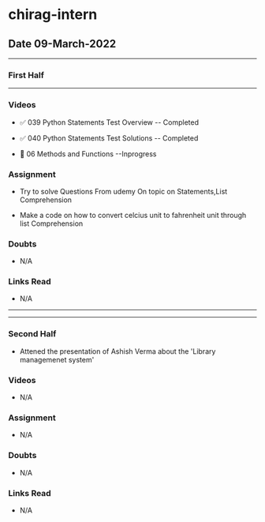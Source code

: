# chirag-intern

## Date 09-March-2022

<hr>

### First Half

<hr>

### Videos

- ✅ 039 Python Statements Test Overview -- Completed

- ✅ 040 Python Statements Test Solutions -- Completed

- 🔄 06 Methods and Functions --Inprogress

### Assignment

- Try to solve Questions From udemy On topic on Statements,List Comprehension

- Make a code on how to convert celcius unit to fahrenheit unit through list Comprehension

### Doubts

- N/A

### Links Read

- N/A

<hr>
<hr>

### Second Half

- Attened the presentation of Ashish Verma about the 'Library managemenet system'

### Videos

- N/A

### Assignment

- N/A

### Doubts

- N/A

### Links Read

- N/A
